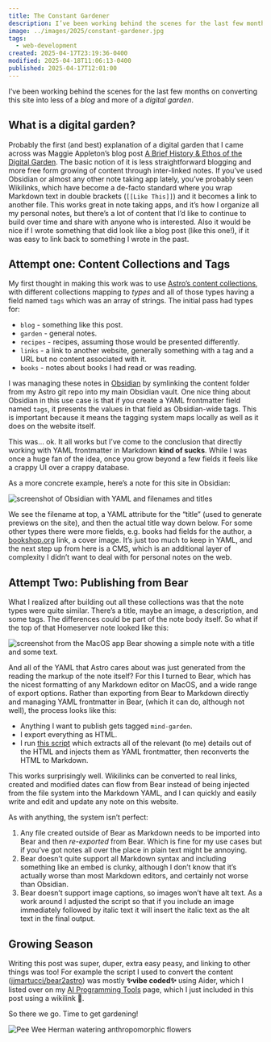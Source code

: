 ```yaml
---
title: The Constant Gardener
description: I’ve been working behind the scenes for the last few months on converting this site into less of a blog and more of a digital garden.
image: ../images/2025/constant-gardener.jpg
tags:
  - web-development
created: 2025-04-17T23:19:36-0400
modified: 2025-04-18T11:06:13-0400
published: 2025-04-17T12:01:00
---
```

I’ve been working behind the scenes for the last few months on converting this site into less of a _blog_ and more of a _digital garden_.
## What is a digital garden?

Probably the first (and best) explanation of a digital garden that I came across was Maggie Appleton’s blog post [A Brief History & Ethos of the Digital Garden](https://maggieappleton.com/garden-history). The basic notion of it is less straightforward blogging and more free form growing of content through inter-linked notes. If you’ve used Obsidian or almost any other note taking app lately, you’ve probably seen Wikilinks, which have become a de-facto standard where you wrap Markdown text in double brackets (`[[Like This]]`) and it becomes a link to another file. This works great in note taking apps, and it’s how I organize all my personal notes, but there’s a lot of content that I’d like to continue to build over time and share with anyone who is interested. Also it would be nice if I wrote something that did look like a blog post (like this one!), if it was easy to link back to something I wrote in the past.

## Attempt one: Content Collections and Tags

My first thought in making this work was to use [Astro’s content collections](https://docs.astro.build/en/guides/content-collections/), with different collections mapping to _types_ and all of those types having a field named `tags` which was an array of strings. The initial pass had types for:

*   `blog` - something like this post.
*   `garden` - general notes.
*   `recipes` - recipes, assuming those would be presented differently.
*   `links` - a link to another website, generally something with a tag and a URL but no content associated with it.
*   `books` - notes about books I had read or was reading.

I was managing these notes in [Obsidian](https://obsidian.md/) by symlinking the content folder from my Astro git repo into my main Obsidian vault. One nice thing about Obsidian in this use case is that if you create a YAML frontmatter field named `tags`, it presents the values in that field as Obsidian-wide tags. This is important because it means the tagging system maps locally as well as it does on the website itself.

  

This was… ok. It all works but I’ve come to the conclusion that directly working with YAML frontmatter in Markdown **kind of sucks**. While I was once a huge fan of the idea, once you grow beyond a few fields it feels like a crappy UI over a crappy database.

  

As a more concrete example, here’s a note for this site in Obsidian:

  

![screenshot of Obsidian with YAML and filenames and titles](/garden/CleanShot%202025-04-16%20at%2013.46.14@2x.png)

  

We see the filename at top, a YAML attribute for the “title” (used to generate previews on the site), and then the actual title way down below. For some other types there were more fields, e.g. books had fields for the author, a [bookshop.org](bookshop.org) link, a cover image. It’s just too much to keep in YAML, and the next step up from here is a CMS, which is an additional layer of complexity I didn’t want to deal with for personal notes on the web.

## Attempt Two: Publishing from Bear

What I realized after building out all these collections was that the note types were quite similar. There’s a title, maybe an image, a description, and some tags. The differences could be part of the note body itself. So what if the top of that Homeserver note looked like this:

  

![screenshot from the MacOS app Bear showing a simple note with a title and some text.](/garden/CleanShot%202025-04-16%20at%2013.47.36@2x.png)

  

And all of the YAML that Astro cares about was just generated from the reading the markup of the note itself? For this I turned to Bear, which has the nicest formatting of any Markdown editor on MacOS, and a wide range of export options. Rather than exporting from Bear to Markdown directly and managing YAML frontmatter in Bear, (which it can do, although not well), the process looks like this:

*   Anything I want to publish gets tagged `mind-garden`.
*   I export everything as HTML.
*   I run [this script](https://github.com/jjmartucci/bear2astro) which extracts all of the relevant (to me) details out of the HTML and injects them as YAML frontmatter, then reconverts the HTML to Markdown.

This works surprisingly well. Wikilinks can be converted to real links, created and modified dates can flow from Bear instead of being injected from the file system into the Markdown YAML, and I can quickly and easily write and edit and update any note on this website.

  

As with anything, the system isn’t perfect:

1.  Any file created outside of Bear as Markdown needs to be imported into Bear and then _re-exported_ from Bear. Which is fine for my use cases but if you’ve got notes all over the place in plain text might be annoying.
2.  Bear doesn’t quite support all Markdown syntax and including something like an embed is clunky, although I don’t know that it’s actually worse than most Markdown editors, and certainly not worse than Obsidian.
3.  Bear doesn’t support image captions, so images won’t have alt text. As a work around I adjusted the script so that if you include an image immediately followed by italic text it will insert the italic text as the alt text in the final output.

## Growing Season

Writing this post was super, duper, extra easy peasy, and linking to other things was too! For example the script I used to convert the content ([jjmartucci/bear2astro](https://github.com/jjmartucci/bear2astro)) was mostly **✨vibe coded✨** using Aider, which I listed over on my [AI Programming Tools](/garden/plant/ai-programming-tools) page, which I just included in this post using a wikilink 🥳.

  

So there we go. Time to get gardening!

  

![Pee Wee Herman watering anthropomorphic flowers](/garden/giphy.gif)